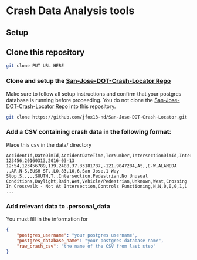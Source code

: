 # Crash Data Analysis tools

## Setup

## Clone this repository
```bash
git clone PUT URL HERE
```

### Clone and setup the [San-Jose-DOT-Crash-Locator Repo](https://github.com/jfox13-nd/San-Jose-DOT-Crash-Locator)
Make sure to follow all setup instructions and confirm that your postgres database is running before proceeding.
You do not clone the [San-Jose-DOT-Crash-Locator Repo](https://github.com/jfox13-nd/San-Jose-DOT-Crash-Locator) into this repository.
```bash
git clone https://github.com/jfox13-nd/San-Jose-DOT-Crash-Locator.git
```

### Add a CSV containing crash data in the following format:
Place this csv in the data/ directory
```CSV
AccidentId,DateDimId,AccidentDateTime,TcrNumber,IntersectionDimId,IntersectionId,Latitude,Longitude,Vehicle_Dir,Distance,AStreetPrefixDirection,AStreetNameAndSuffix,AStreetSuffixDirection,AStreetType,BStreetPrefixDirection,BStreetNameAndSuffix,BStreetSuffixDirection,BStreetType,MapPage,MapQuadrant,CouncilDistrict,Jurisdiction,TrafficControlType,ATIntersection,BTIntersection,A1WayIntersection,B1WayIntersection,Shop,IntersectionDirection,IntersectionType,SniDistrict,Int_Type,Vehicle_Involved_With,Road_Cond,Light_Cond,Weather,Road_Surface,Collision_Type,Prim_Collision_Factor,Ped_Dir,Ped_Action,Traffic_Control,CityDamageFlag,ShortFormFlag,FatalInjuries,MajorInjuries,ModerateInjuries,MinorInjuries,ESRI_OID
123456,20160313,2016-03-13 12:54,123456789,139,2408,37.33181787,-121.9047284,At,,E-W,ALAMEDA ,,AR,N-S,BUSH ST,,LO,83,10,6,San Jose,1 Way Stop,S,,,,,SOUTH,T,,Intersection,Pedestrian,No Unusual Conditions,Daylight,Rain,Wet,Vehicle/Pedestrian,Unknown,West,Crossing In Crosswalk - Not At Intersection,Controls Functioning,N,N,0,0,0,1,1
...
```

### Add relevant data to .personal_data
You must fill in the information for 
```JSON
{
    "postgres_username": "your postgres username",
    "postgres_database_name": "your postgres database name",
    "raw_crash_csv": "the name of the CSV from last step"
}
```